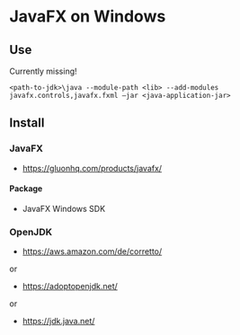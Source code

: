 # JavaFX on Windows

## Use

Currently missing!

```
<path-to-jdk>\java --module-path <lib> --add-modules javafx.controls,javafx.fxml —jar <java-application-jar>
```

## Install

### JavaFX

- https://gluonhq.com/products/javafx/

#### Package

- JavaFX Windows SDK


### OpenJDK

- https://aws.amazon.com/de/corretto/

or

- https://adoptopenjdk.net/

or

- https://jdk.java.net/
